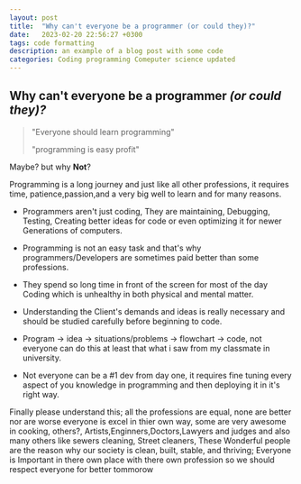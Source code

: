```yaml
---
layout: post
title:  "Why can't everyone be a programmer (or could they)?"
date:   2023-02-20 22:56:27 +0300
tags: code formatting
description: an example of a blog post with some code
categories: Coding programming Comeputer science updated
---
```

## Why can't everyone be a programmer *(or could they)?*

> "Everyone should learn programming"
>
> "programming is easy profit"

Maybe? but why **Not**?

Programming is a long journey and just like all other professions, it requires time, patience,passion,and a very big well to learn and for many reasons.

- Programmers aren't just coding, They are maintaining, Debugging, Testing, Creating better ideas for code or even optimizing it for newer Generations of computers.

- Programming is not an easy task and that's why programmers/Developers are sometimes paid better than some professions.

- They spend so long time in front of the screen for most of the day Coding which is unhealthy in both physical and mental matter.

- Understanding the Client's demands and ideas is really necessary and should be studied carefully before beginning to code.

- Program -> idea -> situations/problems -> flowchart -> code, not everyone can do this at least that what i saw from my classmate in university.

- Not everyone can be a #1 dev from day one, it requires fine tuning every aspect of you knowledge in programming and then deploying it in it's right way.

Finally please understand this; all the professions are equal, none are better nor are worse
everyone is excel in thier own way, some are very awesome in cooking, others?, Artists,Enginners,Doctors,Lawyers and judges and also many others like sewers cleaning, Street cleaners, These Wonderful people are the reason why our society is clean, built, stable, and thriving; Everyone is Important in there own place with there own profession so we should respect everyone for better tommorow
